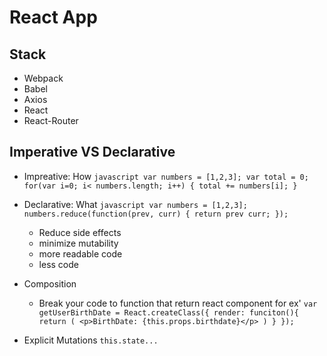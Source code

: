 # React App

## Stack
  - Webpack
  - Babel
  - Axios
  - React
  - React-Router

## Imperative VS Declarative
  - Impreative: How
  `javascript
    var numbers = [1,2,3];
    var total = 0;
    for(var i=0; i< numbers.length; i++) {
      total += numbers[i];
    }
  `
  - Declarative: What
  `javascript
    var numbers = [1,2,3];
    numbers.reduce(function(prev, curr) {
      return prev curr;
    });
  `
    - Reduce side effects
    - minimize mutability
    - more readable code
    - less code

  - Composition
    - Break your code to function that return react component
      for ex' `var getUserBirthDate = React.createClass({
        render: funciton(){
          return (
            <p>BirthDate: {this.props.birthdate}</p>
          )
        }
      });`

  - Explicit Mutations
    `this.state...`

